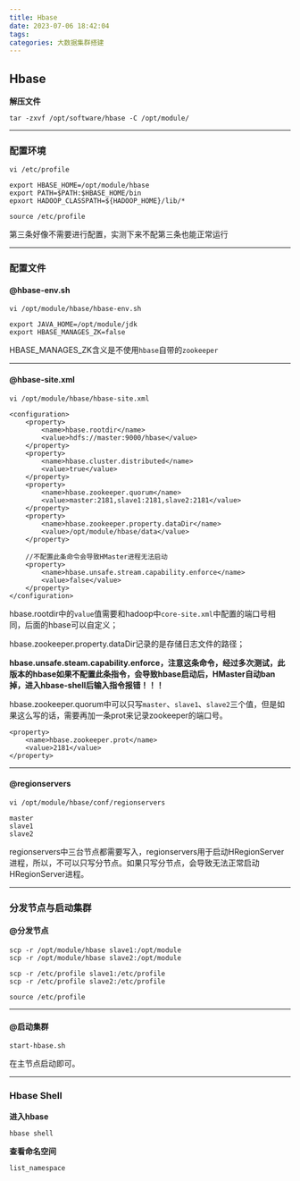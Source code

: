 ```yaml
---
title: Hbase
date: 2023-07-06 18:42:04
tags:
categories: 大数据集群搭建
---
```


## Hbase

**解压文件**

```
tar -zxvf /opt/software/hbase -C /opt/module/
```

------

### 配置环境

```
vi /etc/profile
```

```
export HBASE_HOME=/opt/module/hbase
export PATH=$PATH:$HBASE_HOME/bin
epxort HADOOP_CLASSPATH=${HADOOP_HOME}/lib/*
```

```
source /etc/profile
```

第三条好像不需要进行配置，实测下来不配第三条也能正常运行

------

### 配置文件

#### @hbase-env.sh

```
vi /opt/module/hbase/hbase-env.sh
```

```
export JAVA_HOME=/opt/module/jdk
export HBASE_MANAGES_ZK=false
```

HBASE_MANAGES_ZK含义是不使用`hbase`自带的`zookeeper`

------

#### @hbase-site.xml

```
vi /opt/module/hbase/hbase-site.xml
```

```
<configuration>
	<property>
		<name>hbase.rootdir</name>
		<value>hdfs://master:9000/hbase</value>
	</property>
	<property>
		<name>hbase.cluster.distributed</name>
		<value>true</value>
	</property>
	<property>
		<name>hbase.zookeeper.quorum</name>
		<value>master:2181,slave1:2181,slave2:2181</value>
	</property>
	<property>
		<name>hbase.zookeeper.property.dataDir</name>
		<value>/opt/module/hbase/data</value>
	</property>
	
	//不配置此条命令会导致HMaster进程无法启动
	<property>
		<name>hbase.unsafe.stream.capability.enforce</name>
		<value>false</value>
	</property>
</configuration>
```

hbase.rootdir中的`value`值需要和hadoop中`core-site.xml`中配置的端口号相同，后面的hbase可以自定义；

hbase.zookeeper.property.dataDir记录的是存储日志文件的路径；

**hbase.unsafe.steam.capability.enforce，注意这条命令，经过多次测试，此版本的hbase如果不配置此条指令，会导致hbase启动后，HMaster自动ban掉，进入hbase-shell后输入指令报错！！！**

hbase.zookeeper.quorum中可以只写`master`、`slave1`、`slave2`三个值，但是如果这么写的话，需要再加一条prot来记录zookeeper的端口号。

```
<property>
	<name>hbase.zookeeper.prot</name>
	<value>2181</value>
</property>
```

------

#### @regionservers

```
vi /opt/module/hbase/conf/regionservers
```

```
master
slave1
slave2
```

regionservers中三台节点都需要写入，regionservers用于启动HRegionServer进程，所以，不可以只写分节点。如果只写分节点，会导致无法正常启动HRegionServer进程。

------

### 分发节点与启动集群

#### @分发节点

```
scp -r /opt/module/hbase slave1:/opt/module
scp -r /opt/module/hbase slave2:/opt/module
```

```
scp -r /etc/profile slave1:/etc/profile
scp -r /etc/profile slave2:/etc/profile
```

```
source /etc/profile
```

------

#### @启动集群

```
start-hbase.sh
```

在主节点启动即可。

------

### Hbase Shell

**进入hbase**

```
hbase shell
```

**查看命名空间**

```
list_namespace
```

